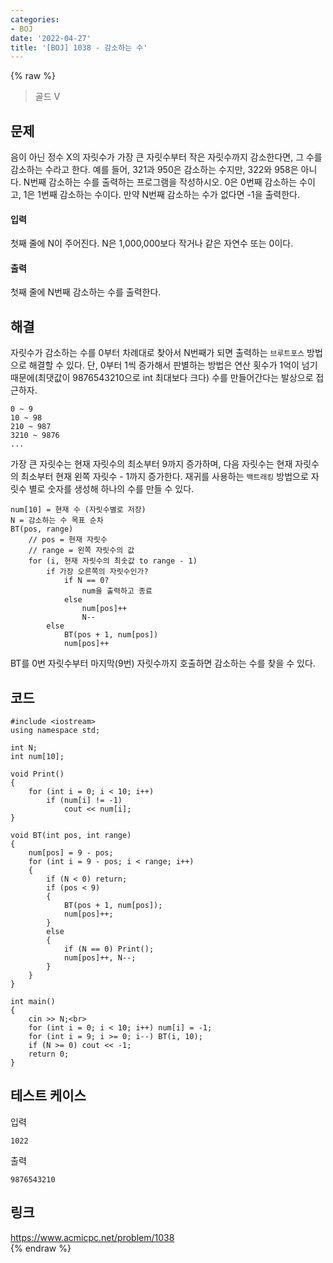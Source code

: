 ```yaml
---
categories:
- BOJ
date: '2022-04-27'
title: '[BOJ] 1038 - 감소하는 수'
---
```


{% raw %}
> 골드 V<br>

## 문제
음이 아닌 정수 X의 자릿수가 가장 큰 자릿수부터 작은 자릿수까지 감소한다면, 그 수를 감소하는 수라고 한다. 예를 들어, 321과 950은 감소하는 수지만, 322와 958은 아니다. N번째 감소하는 수를 출력하는 프로그램을 작성하시오. 0은 0번째 감소하는 수이고, 1은 1번째 감소하는 수이다. 만약 N번째 감소하는 수가 없다면 -1을 출력한다.

#### 입력
첫째 줄에 N이 주어진다. N은 1,000,000보다 작거나 같은 자연수 또는 0이다.

#### 출력
첫째 줄에 N번째 감소하는 수를 출력한다.

## 해결
자릿수가 감소하는 수를 0부터 차례대로 찾아서 N번째가 되면 출력하는 `브루트포스` 방법으로 해결할 수 있다. 단, 0부터 1씩 증가해서 판별하는 방법은 연산 횟수가 1억이 넘기 때문에(최댓값이 9876543210으로 int 최대보다 크다) 수를 만들어간다는 발상으로 접근하자.

```
0 ~ 9
10 ~ 98
210 ~ 987
3210 ~ 9876
...
```
가장 큰 자릿수는 현재 자릿수의 최소부터 9까지 증가하며, 다음 자릿수는 현재 자릿수의 최소부터 현재 왼쪽 자릿수 - 1까지 증가한다. 재귀를 사용하는 `백트래킹` 방법으로 자릿수 별로 숫자를 생성해 하나의 수를 만들 수 있다.

```
num[10] = 현재 수 (자릿수별로 저장)
N = 감소하는 수 목표 순차
BT(pos, range)
	// pos = 현재 자릿수
	// range = 왼쪽 자릿수의 값
	for (i, 현재 자릿수의 최솟값 to range - 1)
		if 가장 오른쪽의 자릿수인가?
			if N == 0?
				num을 출력하고 종료
			else
				num[pos]++
				N--
		else
			BT(pos + 1, num[pos])
			num[pos]++
```
BT를 0번 자릿수부터 마지막(9번) 자릿수까지 호출하면 감소하는 수를 찾을 수 있다.

## 코드
```
#include <iostream>
using namespace std;

int N;
int num[10];

void Print()
{
	for (int i = 0; i < 10; i++)
		if (num[i] != -1)
			cout << num[i];
}

void BT(int pos, int range)
{
	num[pos] = 9 - pos;
	for (int i = 9 - pos; i < range; i++)
	{
		if (N < 0) return;
		if (pos < 9)
		{
			BT(pos + 1, num[pos]);
			num[pos]++;
		}
		else
		{
			if (N == 0) Print();
			num[pos]++,	N--;
		}
	}
}

int main()
{
	cin >> N;<br>
	for (int i = 0; i < 10; i++) num[i] = -1;
	for (int i = 9; i >= 0; i--) BT(i, 10);
	if (N >= 0) cout << -1;
	return 0;
}
```

## 테스트 케이스
입력
```
1022
```

출력
```
9876543210
```

## 링크
https://www.acmicpc.net/problem/1038<br>
{% endraw %}